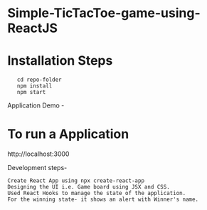 # Simple-TicTacToe-game-using-ReactJS

# Installation Steps

```
   cd repo-folder
   npm install
   npm start
```
Application Demo -

# To run a Application

http://localhost:3000

Development steps-

    Create React App using npx create-react-app
    Designing the UI i.e. Game board using JSX and CSS.
    Used React Hooks to manage the state of the application.
    For the winning state- it shows an alert with Winner's name.
